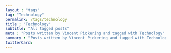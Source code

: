 ```yaml
---
layout : "tags"
tag: "Technology"
permalink: /tags/technology
title : "Technology"
subtitle: "All tagged posts"
meta : "Posts written by Vincent Pickering and tagged with Technology"
summary : "Posts written by Vincent Pickering and tagged with Technology"
twitterCard:
---
```


